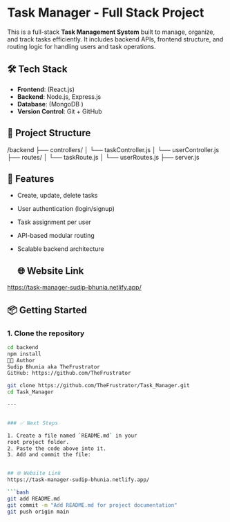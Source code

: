 # Task Manager - Full Stack Project

This is a full-stack **Task Management System** built to manage, organize, and track tasks efficiently. It includes backend APIs, frontend structure, and routing logic for handling users and task operations.

## 🛠 Tech Stack

- **Frontend**: (React.js)
- **Backend**: Node.js, Express.js
- **Database**: (MongoDB )
- **Version Control**: Git + GitHub

## 📁 Project Structure
/backend
├── controllers/
│ └── taskController.js
│ └── userController.js
├── routes/
│ └── taskRoute.js
│ └── userRoutes.js
├── server.js

## 🚀 Features

- Create, update, delete tasks
- User authentication (login/signup)
- Task assignment per user
- API-based modular routing
- Scalable backend architecture

  ## 🌐 Website Link
https://task-manager-sudip-bhunia.netlify.app/

## 📦 Getting Started

### 1. Clone the repository

```bash
cd backend
npm install
🧑‍💻 Author
Sudip Bhunia aka TheFrustrator
GitHub: https://github.com/TheFrustrator

git clone https://github.com/TheFrustrator/Task_Manager.git
cd Task_Manager

---


### ✅ Next Steps

1. Create a file named `README.md` in your
root project folder.
2. Paste the code above into it.
3. Add and commit the file:


## 🌐 Website Link
https://task-manager-sudip-bhunia.netlify.app/

```bash
git add README.md
git commit -m "Add README.md for project documentation"
git push origin main
